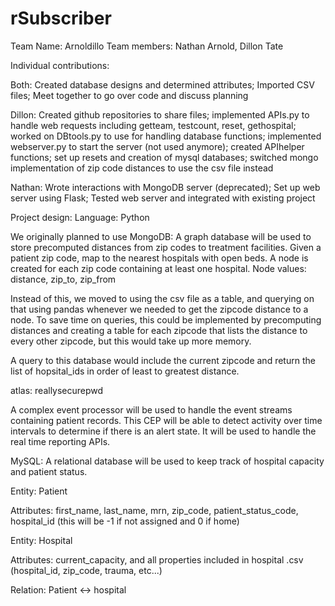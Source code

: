 # rSubscriber
Team Name: Arnoldillo
Team members: Nathan Arnold, Dillon Tate

Individual contributions: 

Both:
  Created database designs and determined attributes;
  Imported CSV files;
  Meet together to go over code and discuss planning
  
Dillon:
  Created github repositories to share files;
  implemented APIs.py to handle web requests including getteam, testcount, reset, gethospital;
  worked on DBtools.py to use for handling database functions;
  implemented webserver.py to start the server (not used anymore);
  created APIhelper functions;
  set up resets and creation of mysql databases;
  switched mongo implementation of zip code distances to use the csv file instead
  
  
Nathan:
  Wrote interactions with MongoDB server (deprecated); 
  Set up web server using Flask; 
  Tested web server and integrated with existing project


Project design:
  Language: Python
  
  We originally planned to use MongoDB: A graph database will be used to store precomputed distances from zip codes to treatment facilities.
  Given a patient zip code, map to the nearest hospitals with open beds. A node is created for each zip code containing at least one hospital.
  Node values: distance, zip_to, zip_from
  
  Instead of this, we moved to using the csv file as a table, and querying on that using pandas whenever we needed to get the zipcode distance to a node. To save time on queries, this could be implemented by precomputing distances and creating a table for each zipcode that lists the distance to every other zipcode, but this would take up more memory.
  
  A query to this database would include the current zipcode and return the list of hopsital_ids in order of least to greatest distance.
  
  atlas: reallysecurepwd
  
  A complex event processor will be used to handle the event streams containing patient records.
  This CEP will be able to detect activity over time intervals to determine if there is an alert state. It will be used to handle the real time reporting APIs.
  
  MySQL: A relational database will be used to keep track of hospital capacity and patient status.
  
  Entity: Patient
    
  Attributes: first_name, last_name, mrn, zip_code, patient_status_code, hospital_id (this will be -1 if not assigned and 0 if home)
  
  Entity: Hospital
    
  Attributes: current_capacity, and all properties included in hospital .csv (hospital_id, zip_code, trauma, etc...)
  
  Relation: Patient <-> hospital
